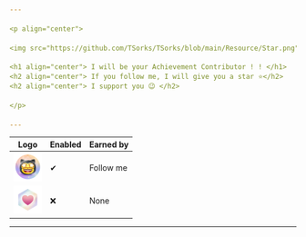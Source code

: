 ```yaml
---

<p align="center">
  
<img src="https://github.com/TSorks/TSorks/blob/main/Resource/Star.png" width=200 height=200>

<h1 align="center"> I will be your Achievement Contributor ! ! </h1>
<h2 align="center"> If you follow me, I will give you a star ⭐</h2>
<h2 align="center"> I support you 😉 </h2>

</p>

---
```


| Logo | Enabled | Earned by |
---|---|---
| <img src="https://github.com/TSorks/TSorks/blob/main/Resource/Star.png" alt="Star" width=50 height=50> | ✔ | Follow me |
| <img src="https://github.com/TSorks/TSorks/blob/main/Resource/Sponsor.png" alt="Sponsor" width=50 height=50> | ❌ | None |

---
